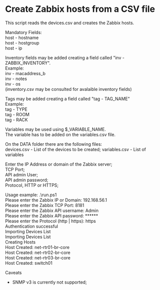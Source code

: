 # Create Zabbix hosts from a CSV file

This script reads the devices.csv and creates the Zabbix hosts.

Mandatory Fields:\
host - hostname\
host - hostgroup\
host - ip

Inventory fields may be added creating a field called "inv - ZABBIX_INVENTORY".\
Example:\
inv - macaddress_b\
inv - notes\
inv - os\
(inventory.csv may be consulted for avalaible inventory fields)

Tags may be added creating a field called "tag - TAG_NAME"\
Example:\
tag - TYPE\
tag - ROOM\
tag - RACK

Variables may be used using $_VARIABLE_NAME.\
The variable has to be added on the variables.csv file.

On the DATA folder there are the following files:\
devices.csv - List of the devices to be created;
variables.csv - List of variables

Enter the IP Address or domain of the Zabbix server;\
TCP Port;\
API admin User;\
API admin password;\
Protocol, HTTP or HTTPS;

Usage example:
.\run.ps1\
Please enter the Zabbix IP or Domain: 192.168.56.1\
Please enter the Zabbix TCP Port: 8181\
Please enter the Zabbix API username: Admin\
Please enter the Zabbix API password: ******\
Please enter the Protocol (http | https): https\
Authentication successful\
Importing Devices List\
Importing Devices List\
Creating Hosts\
Host Created:  net-rtr01-br-core\
Host Created:  net-rtr02-br-core\
Host Created:  net-rtr03-br-core\
Host Created:  switch01


Caveats
* SNMP v3 is currently not supported;




